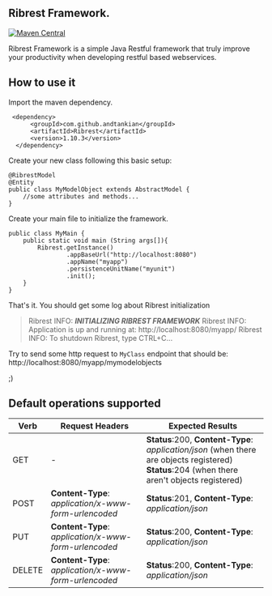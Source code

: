 ## Ribrest Framework.  
[![Maven Central](https://maven-badges.herokuapp.com/maven-central/com.github.andtankian/Ribrest/badge.svg)](https://maven-badges.herokuapp.com/maven-central/cz.jirutka.rsql/rsql-parser)

Ribrest Framework is a simple Java Restful framework that truly improve your productivity when developing restful based webservices.

## How to use it

Import the maven dependency.

     <dependency>
          <groupId>com.github.andtankian</groupId>
          <artifactId>Ribrest</artifactId>
          <version>1.10.3</version>
      </dependency>


Create your new class following this basic setup:
	
	@RibrestModel
	@Entity
	public class MyModelObject extends AbstractModel {
		//some attributes and methods...	
	}

Create your main file to initialize the framework.

    public class MyMain {
    	public static void main (String args[]){
	    	Ribrest.getInstance()
			    	.appBaseUrl("http://localhost:8080")
			    	.appName("myapp")
			    	.persistenceUnitName("myunit")
			    	.init();
    	}
    }

That's it.
You should get some log about Ribrest initialization

> Ribrest INFO: ***INITIALIZING RIBREST FRAMEWORK***
	Ribrest INFO: Application is up and running at: http://localhost:8080/myapp/
	Ribrest INFO: To shutdown Ribrest, type CTRL+C...

Try to send some http request to `MyClass` endpoint that should be: http://localhost:8080/myapp/mymodelobjects

;)

## Default operations supported

|Verb|Request Headers|Expected Results|
|--|--|--|
|GET|-|**Status**:200, **Content-Type**: *application/json* (when there are objects registered)<br/>**Status**:204 (when there aren't objects registered)|
|POST|**Content-Type**: *application/x-www-form-urlencoded*|**Status**:201, **Content-Type**: *application/json* |
|PUT|**Content-Type**: *application/x-www-form-urlencoded*|**Status**:200, **Content-Type**: *application/json* |
|DELETE|**Content-Type**: *application/x-www-form-urlencoded*|**Status**:200, **Content-Type**: *application/json* |


